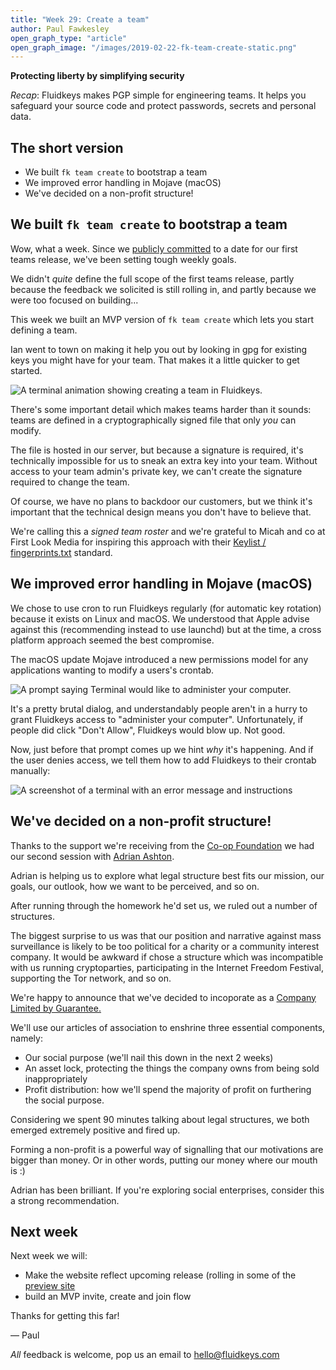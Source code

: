 ```yaml
---
title: "Week 29: Create a team"
author: Paul Fawkesley
open_graph_type: "article"
open_graph_image: "/images/2019-02-22-fk-team-create-static.png"
---
```

**Protecting liberty by simplifying security**

_Recap_: Fluidkeys makes PGP simple for engineering teams. It helps you safeguard your source code
and protect passwords, secrets and personal data.

## The short version

* We built `fk team create` to bootstrap a team
* We improved error handling in Mojave (macOS)
* We've decided on a non-profit structure!

## We built `fk team create` to bootstrap a team

Wow, what a week. Since we [publicly committed](/#roadmap) to a date for our first teams release,
we've been setting tough weekly goals.

We didn't *quite* define the full scope of the first teams release, partly because the feedback we
solicited is still rolling in, and partly because we were too focused on building...

This week we built an MVP version of `fk team create` which lets you start defining a team.

Ian went to town on making it help you out by looking in gpg for existing keys you might have for
your team. That makes it a little quicker to get started.

![A terminal animation showing creating a team in Fluidkeys.](/images/2019-02-22-fk-team-create.svg)

There's some important detail which makes teams harder than it sounds: teams are defined in a
cryptographically signed file that only *you* can modify.

The file is hosted in our server, but because a signature is required, it's technically impossible
for us to sneak an extra key into your team. Without access to your team admin's private key, we
can't create the signature required to change the team.

Of course, we have no plans to backdoor our customers, but we think it's important that the
technical design means you don't have to believe that.

We're calling this a *signed team roster* and we're grateful to Micah and co at First Look Media
for inspiring this approach with their
[Keylist / fingerprints.txt](https://datatracker.ietf.org/doc/draft-mccain-keylist/) standard.

## We improved error handling in Mojave (macOS)

We chose to use cron to run Fluidkeys regularly (for automatic key rotation) because it exists
on Linux and macOS. We understood that Apple advise against this (recommending instead to use
launchd) but at the time, a cross platform approach seemed the best compromise.

The macOS update Mojave introduced a new permissions model for any applications wanting to
modify a users's crontab.

![A prompt saying Terminal would like to administer your computer.](/images/2018-12-15-mojave-terminal-prompt.png)

It's a pretty brutal dialog, and understandably people aren't in a hurry to grant Fluidkeys access
to "administer your computer". Unfortunately, if people did click "Don't Allow", Fluidkeys would
blow up. Not good.

Now, just before that prompt comes up we hint *why* it's happening. And if the user denies access,
we tell them how to add Fluidkeys to their crontab manually:


![A screenshot of a terminal with an error message and instructions](2019-02-19-failed-to-schedule-maintenance.png)

## We've decided on a non-profit structure!

Thanks to the support we're receiving from the
[Co-op Foundation](https://www.coopfoundation.org.uk/about.html) we had our second session with
[Adrian Ashton](https://www.adrianashton.co.uk/).

Adrian is helping us to explore what legal structure best fits our mission, our goals, our
outlook, how we want to be perceived, and so on.

After running through the homework he'd set us, we ruled out a number of structures.

The biggest surprise to us was that our position and narrative against mass surveillance is
likely to be too political for a charity or a community interest company. It would be awkward if
chose a structure which was incompatible with us running cryptoparties, participating in the
Internet Freedom Festival, supporting the Tor network, and so on.

We're happy to announce that we've decided to incoporate as a [Company Limited by
Guarantee.](https://en.wikipedia.org/wiki/Private_company_limited_by_guarantee)

We'll use our articles of association to enshrine three essential components, namely:

* Our social purpose (we'll nail this down in the next 2 weeks)
* An asset lock, protecting the things the company owns from being sold inappropriately
* Profit distribution: how we'll spend the majority of profit on furthering the social purpose.

Considering we spent 90 minutes talking about legal structures, we both emerged extremely positive
and fired up.

Forming a non-profit is a powerful way of signalling that our motivations are bigger than money. Or
in other words, putting our money where our mouth is :)

Adrian has been brilliant. If you're exploring social enterprises, consider this a strong
recommendation.

## Next week

Next week we will:

* Make the website reflect upcoming release (rolling in some of the
  [preview site](/fluidkeys-v1-preview)
* build an MVP invite, create and join flow


Thanks for getting this far!

— Paul

*All* feedback is welcome, pop us an email to
[hello@fluidkeys.com](mailto:hello@fluidkeys.com)
